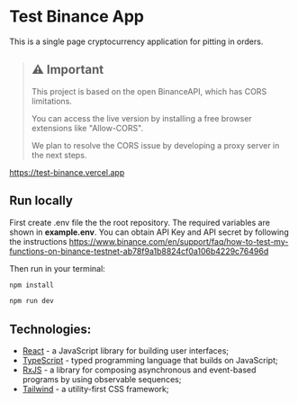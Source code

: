 # Test Binance App

This is a single page cryptocurrency application for pitting in orders.

> ## ⚠️ **Important**
>
> This project is based on the open BinanceAPI, which has CORS limitations.
>
> You can access the live version by installing a free browser extensions like "Allow-CORS".
>
> We plan to resolve the CORS issue by developing a proxy server in the next steps.

https://test-binance.vercel.app

## Run locally

First create .env file the the root repository. The required variables are shown in **example.env**.
You can obtain API Key and API secret by following the instructions https://www.binance.com/en/support/faq/how-to-test-my-functions-on-binance-testnet-ab78f9a1b8824cf0a106b4229c76496d

Then run in your terminal:

```bash
npm install
```

```bash
npm run dev
```

## Technologies:

-   [React](https://reactjs.org) - a JavaScript library for building user interfaces;
-   [TypeScript](https://typescriptlang.org) - typed programming language that builds on JavaScript;
-   [RxJS](https://rxjs.dev) - a library for composing asynchronous and event-based programs by using observable sequences;
-   [Tailwind](https://tailwindui.com) - a utility-first CSS framework;
